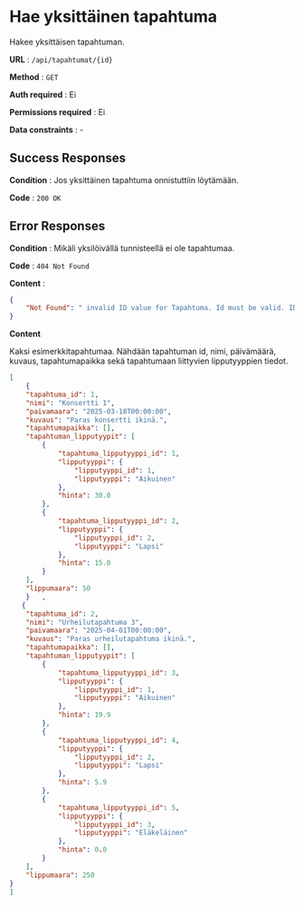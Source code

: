 # Hae yksittäinen tapahtuma

Hakee yksittäisen tapahtuman.

**URL** : `/api/tapahtumat/{id}`

**Method** : `GET`

**Auth required** : Ei

**Permissions required** : Ei

**Data constraints** : -

## Success Responses

**Condition** : Jos yksittäinen tapahtuma onnistuttiin löytämään.

**Code** : `200 OK`

## Error Responses

**Condition** : Mikäli yksilöivällä tunnisteellä ei ole tapahtumaa.

**Code** : `404 Not Found`

**Content** :

```json
{
    "Not Found": " invalid ID value for Tapahtuma. Id must be valid. ID 3 not found"
}
```

**Content**

Kaksi esimerkkitapahtumaa. Nähdään tapahtuman id, nimi, päivämäärä, kuvaus, tapahtumapaikka sekä tapahtumaan liittyvien lipputyyppien tiedot.


```json
[
    {
    "tapahtuma_id": 1,
    "nimi": "Konsertti 1",
    "paivamaara": "2025-03-18T00:00:00",
    "kuvaus": "Paras konsertti ikinä.",
    "tapahtumapaikka": [],
    "tapahtuman_lipputyypit": [
        {
            "tapahtuma_lipputyyppi_id": 1,
            "lipputyyppi": {
                "lipputyyppi_id": 1,
                "lipputyyppi": "Aikuinen"
            },
            "hinta": 30.0
        },
        {
            "tapahtuma_lipputyyppi_id": 2,
            "lipputyyppi": {
                "lipputyyppi_id": 2,
                "lipputyyppi": "Lapsi"
            },
            "hinta": 15.0
        }
    ],
    "lippumaara": 50
    }   ,
   {
    "tapahtuma_id": 2,
    "nimi": "Urheilutapahtuma 3",
    "paivamaara": "2025-04-01T00:00:00",
    "kuvaus": "Paras urheilutapahtuma ikinä.",
    "tapahtumapaikka": [],
    "tapahtuman_lipputyypit": [
        {
            "tapahtuma_lipputyyppi_id": 3,
            "lipputyyppi": {
                "lipputyyppi_id": 1,
                "lipputyyppi": "Aikuinen"
            },
            "hinta": 19.9
        },
        {
            "tapahtuma_lipputyyppi_id": 4,
            "lipputyyppi": {
                "lipputyyppi_id": 2,
                "lipputyyppi": "Lapsi"
            },
            "hinta": 5.9
        },
        {
            "tapahtuma_lipputyyppi_id": 5,
            "lipputyyppi": {
                "lipputyyppi_id": 3,
                "lipputyyppi": "Eläkeläinen"
            },
            "hinta": 0.0
        }
    ],
    "lippumaara": 250
}
]

